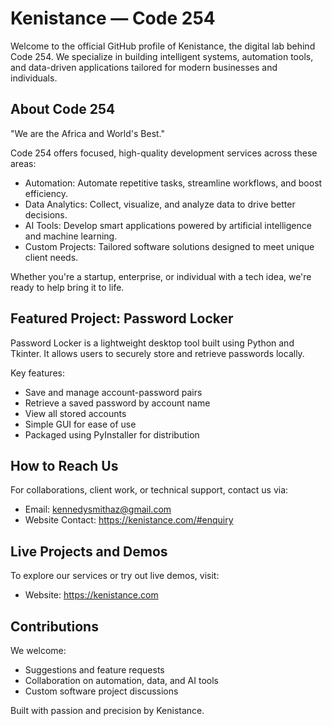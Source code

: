 # Kenistance — Code 254

Welcome to the official GitHub profile of Kenistance, the digital lab behind Code 254. We specialize in building intelligent systems, automation tools, and data-driven applications tailored for modern businesses and individuals.

## About Code 254

"We are the Africa and World's Best."

Code 254 offers focused, high-quality development services across these areas:

- Automation: Automate repetitive tasks, streamline workflows, and boost efficiency.
- Data Analytics: Collect, visualize, and analyze data to drive better decisions.
- AI Tools: Develop smart applications powered by artificial intelligence and machine learning.
- Custom Projects: Tailored software solutions designed to meet unique client needs.

Whether you're a startup, enterprise, or individual with a tech idea, we're ready to help bring it to life.

## Featured Project: Password Locker

Password Locker is a lightweight desktop tool built using Python and Tkinter. It allows users to securely store and retrieve passwords locally.

Key features:

- Save and manage account-password pairs
- Retrieve a saved password by account name
- View all stored accounts
- Simple GUI for ease of use
- Packaged using PyInstaller for distribution

## How to Reach Us

For collaborations, client work, or technical support, contact us via:

- Email: kennedysmithaz@gmail.com
- Website Contact: https://kenistance.com/#enquiry

## Live Projects and Demos

To explore our services or try out live demos, visit:

- Website: https://kenistance.com

## Contributions

We welcome:

- Suggestions and feature requests
- Collaboration on automation, data, and AI tools
- Custom software project discussions



Built with passion and precision by Kenistance.
